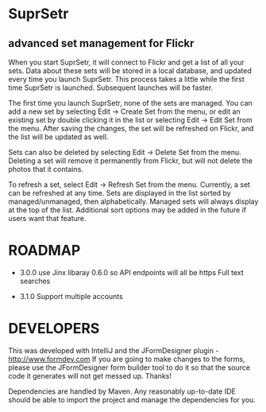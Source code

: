 # SuprSetr
## advanced set management for Flickr


When you start SuprSetr, it will connect to Flickr and get a list of all your
sets. Data about these sets will be stored in a local database, and updated
every time you launch SuprSetr. This process takes a little while the first
time SuprSetr is launched. Subsequent launches will be faster.

The first time you launch SuprSetr, none of the sets are managed. You can add a
new set by selecting Edit -> Create Set from the menu, or edit an existing set
by double clicking it in the list or selecting Edit -> Edit Set from the menu.
After saving the changes, the set will be refreshed on Flickr, and the list will
 be updated as well.

Sets can also be deleted by selecting Edit -> Delete Set from the menu. Deleting
a set will remove it permanently from Flickr, but will not delete the photos
that it contains.

To refresh a set, select Edit -> Refresh Set from the menu. Currently, a set
can be refreshed at any time. Sets are displayed in the list sorted by
managed/unmanaged, then alphabetically. Managed sets will always display at the
top of the list. Additional sort options may be added in the future if users
want that feature.


# ROADMAP
 * 3.0.0
	use Jinx libaray 0.6.0 so API endpoints will all be https
	Full text searches

 * 3.1.0
 	Support multiple accounts


# DEVELOPERS

This was developed with IntelliJ and the JFormDesigner plugin - http://www.formdev.com
If you are going to make changes to the forms, please use the JFormDesigner form
builder tool to do it so that the source code it generates will not get messed
up. Thanks!

Dependencies are handled by Maven. Any reasonably up-to-date IDE should be able
to import the project and manage the dependencies for you.

